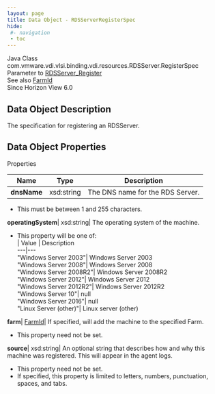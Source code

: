 ```yaml
---
layout: page
title: Data Object - RDSServerRegisterSpec
hide:
 #- navigation
 - toc
---
```






Java Class
    com.vmware.vdi.vlsi.binding.vdi.resources.RDSServer.RegisterSpec  
Parameter to
     [RDSServer_Register](vdi.resources.RDSServer.md#register)  
See also
     [FarmId](vdi.entity.FarmId.md)  
Since 
    Horizon View 6.0

## Data Object Description 

The specification for registering an RDSServer. 

## Data Object Properties

Properties

Name |  Type |  Description   
---|---|---  
**dnsName**|  xsd:string|  The DNS name for the RDS Server.   


  * This must be between 1 and 255 characters. 

  
**operatingSystem**|  xsd:string|  The operating system of the machine.   


  * This property will be one of:  
|  Value |  Description   
---|---  
"Windows Server 2003"| Windows Server 2003  
"Windows Server 2008"| Windows Server 2008  
"Windows Server 2008R2"| Windows Server 2008R2  
"Windows Server 2012"| Windows Server 2012  
"Windows Server 2012R2"| Windows Server 2012R2  
"Windows Server 10"| null  
"Windows Server 2016"| null  
"Linux Server (other)"| Linux server (other)  

  
**farm**| [FarmId](vdi.entity.FarmId.md)|  If specified, will add the machine to the specified Farm.   


 * This property need not be set.

  
**source**|  xsd:string|  An optional string that describes how and why this machine was registered. This will appear in the agent logs.   


 * This property need not be set.
  * If specified, this property is limited to letters, numbers, punctuation, spaces, and tabs. 

  
  

  

